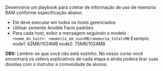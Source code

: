 Desenvolva um playbook para coletar de informação de uso de memória RAM conforme especificação abaixo:
- Ele deve executar em todos os hosts gerenciados
- Utilisar somente Ansible Facts padrões
- Para cada host, exibir a mensagem seguindo o modelo :
```<nome_do_host>: <memoria_em_uso>MB/<memoria_total>MB```
Exemplo:
node1: 62MB/1024MB 
node2: 75MB/1024MB

**OBS:** Lembre-se que você não está sozinho. No nosso curso você encontrará os vídeos explicativos de cada etapa e ainda poderá tirar suas dúvidas com o instrutor e comunidade de alunos.
